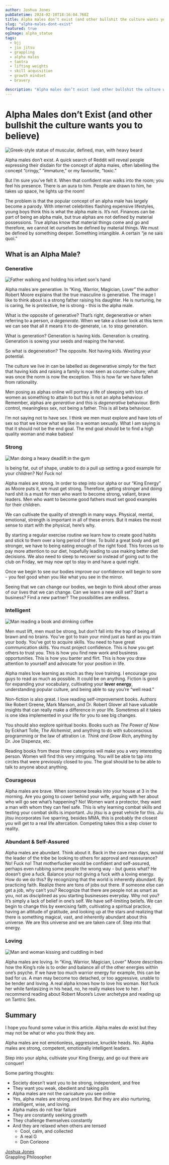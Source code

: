 ```yaml
---
author: Joshua Jones
pubDatetime: 2024-02-10T18:16:04.768Z
title: Alpha males don’t exist (and other bullshit the culture wants you to believe)
slug: "alpha-males-dont-exist"
featured: true
ogImage: alpha_statue
tags:
  - bjj
  - jiu jitsu
  - grappling
  - alpha males
  - tantra
  - lifting weights
  - skill acquisition
  - growth mindset
  - bravery

description: "Alpha males don’t exist (and other bullshit the culture wants you to believe)"
---
```


# Alpha Males don’t Exist (and other bullshit the culture wants you to believe)

![Greek-style statue of muscular, defined, man, with heavy beard](../../assets/images/alpha_statue.jpeg)

Alpha males don’t exist. A quick search of Reddit will reveal people expressing their disdain for the concept of alpha males, often labelling the concept “cringy,” “immature,” or my favourite, “toxic.”

But I’m sure you’ve felt it. When that confident man walks into the room; you feel his presence. There is an aura to him. People are drawn to him, he takes up space, he lights up the room!

The problem is that the popular concept of an alpha male has largely become a parody. With internet celebrities flashing expensive lifestyles, young boys think this is what the alpha male is. It’s not. Finances can be part of being an alpha male, but true alphas are not defined by material possessions. True alphas know that material things come and go and therefore, we cannot let ourselves be defined by material things. We must be defined by something deeper. Something intangible. A certain “je ne sais quoi.”

## What is an Alpha Male?

### Generative

![Father walking and holding his infant son's hand](../../assets/images/father_and_son.jpeg)

Alpha males are generative. In “King, Warrior, Magician, Lover” the author Robert Moore explains that the true masculine is generative. The image I like to think about is a strong father raising his daughter. He is nurturing, he is caring, he is protective, he is strong - this is the alpha male.

What is the opposite of generative? That’s right, degenerative or when referring to a person, _a degenerate_. When we take a closer look at this term we can see that all it means it to de-generate, i.e. to stop generation.

What is generation? Generation is having kids. Generation is creating. Generation is sowing your seeds and reaping the harvest.

So what is degeneration? The opposite. Not having kids. Wasting your potential.

The culture we live in can be labelled as degenerative simply for the fact that having kids and raising a family is now seen as counter-culture; what was once the norm is now the exception. This is how far we have fallen from rationality.

Men posing as alphas online will portray a life of sleeping with lots of women as something to attain to but this is not an alpha behaviour. Remember, alphas are _generative_ and this is _degenerative_ behaviour. Birth control, meaningless sex, not being a father. This is all beta behaviour.

I’m not saying not to have sex. I think we men must explore and have lots of sex so that we know what we like in a woman sexually. What I am saying is that it should not be the end goal. The end goal should be to find a high quality woman and make babies!

### Strong

![Man doing a heavy deadlift in the gym](../../assets/images/deadlifts.jpeg)

Is being fat, out of shape, unable to do a pull up setting a good example for your children? No! Fuck no!

Alpha males are strong. In order to step into our alpha or our “King Energy” as Moore puts it, we must get strong. Therefore, getting stronger and doing hard shit is a must for men who want to become strong, valiant, brave leaders. Men who want to become good fathers must set good examples for their children.

We can cultivate the quality of strength in many ways. Physical, mental, emotional, strength is important in all of these errors. But it makes the most sense to start with the physical, here’s why.

By starting a regular exercise routine we learn how to create good habits and stick to them over a long period of time. To build a great body and get stronger, we have to being eating enough of the right food. This forces us to pay more attention to our diet, hopefully leading to use making better diet decisions. We also need to sleep to recover so instead of going out to the club on Friday, we may now opt to stay in and have a quiet night.

Once we begin to see our bodies improve our confidence will begin to sore - you feel good when you like what you see in the mirror.

Seeing that we can change our bodies, we begin to think about other areas of our lives that we can change. Can we learn a new skill set? Start a business? Find a new partner? The possibilities are endless.

### Intelligent

![Man reading a book and drinking coffee](../../assets/images/man_reading.jpeg)

Men must lift, men must be strong, but don’t fall into the trap of being all brawn and no brains. You’ve got to train your mind just as hard as you train your body. You’ve got to acquire skills. You need to have great communication skills. You must project confidence. This is how you get others to trust you. This is how you find new work and business opportunities. This is how you banter and flirt. This is how you draw attention to yourself and advocate for your position in life.

Alpha males love learning as much as they love training. I encourage you guys to read as much as possible. It could be on anything. Fiction is good for expanding your vocabulary, cultivating your **lover energy**, understanding popular culture, and being able to say you’re “well read.”

Non-fiction is also great. I love reading self-improvement books. Authors like Robert Greene, Mark Manson, and Dr. Robert Glover all have valuable insights that can really make a difference in your life. Sometimes all it takes is one idea implemented in your life for you to see big changes.

You should also explore spiritual books. Books such as _The Power of Now_ by Eckhart Tolle, _The Alchemist_, and anything to do with subconscious programming or the law of attration i.e. _Think and Grow Rich_, anything by Dr. Joe Dispenza, etc.

Reading books from these three categories will make you a very interesting person. Women will find this very intriguing. You will be able to tap into circles that were previously closed to you. The goal should be to be able to talk to anyone about anything.

### Courageous

Alpha males are brave. When someone breaks into your house at 3 in the morning. Are you going to cower behind your wife, arguing with her about who will go see what’s happening? No! Women want a protector, they want a man with whom they can feel safe. This is why learning combat skills and testing your combat skills is important. Jiu jitsu is a great vehicle for this. Jiu jitsu incorporates live sparring, besides MMA, this is probably the closest you will get to a real life altercation. Competing takes this a step closer to reality.

### Abundant & Self-Assured

Alpha males are abundant. Think about it. Back in the cave man days, would the leader of the tribe be looking to others for approval and reassurance? No! Fuck no! That motherfucker would be confident and self-assured, perhaps even rubbing some people the wrong way - but guess what? He doesn’t give a fuck. Balance your not giving a fuck with a loving energy. How do we do this? By recognizing that the world is inherently abundant. By practicing faith. Realize there are tons of jobs out there. If someone else can get a job, why can’t you? Recognize that there are people not as smart as you, not as disciplined as you starting businesses everyday. Why not you? It’s simply a lack of belief in one’s self. We have self-limiting beliefs. We can begin to change this by exercising faith, cultivating a spiritual practice, having an attitude of gratitude, and looking up at the stars and realizing that there is something magical, vast, and inherently abundant about this universe. We are this universe and we are taken care of. Step into that energy.

### Loving

![Man and woman kissing and cuddling in bed](../../assets/images/bf_and_gf.jpeg)

Alpha males are loving. In “King, Warrior, Magician, Lover” Moore describes how the King’s role is to order and balance all of the other energies within one’s psyche. If we have too much warrior energy for example, this can be bad for us. A man may become too detached, or too aggressive, unable to be tender and loving. A real alpha knows how to love his woman. Not fuck her while fantasizing in his head, no, he really makes love to her. I recommend reading about Robert Moore’s Lover archetype and reading up on Tantric Sex.

## Summary

I hope you found some value in this article. Alpha males _do_ exist but they may not be what or who you think they are.

Alpha males are not emotionless, aggressive, knuckle heads. No. Alpha males are strong, competent, emotionally intelligent leaders.

Step into your alpha, cultivate your King Energy, and go out there are conquer!

Some parting thoughts:

- Society doesn’t want you to be strong, independent, and free
- They want you weak, obedient and taking pills
- Alpha males are not the caricature you see online
- Yes, alpha males are strong and brave. But they are also nurturing, intelligent, wise, and loving.
- Alpha males do not fear failure
- They are constantly seeking growth
- They challenge themselves constantly
- And they are relaxed when others are tensed
  - Cool, calm, and collected
  - A real G
  - Don Corleone

[Joshua Jones](https://joshuajones.io) <br/>
Grappling Philosopher
